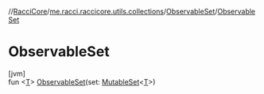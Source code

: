 //[RacciCore](../../../index.md)/[me.racci.raccicore.utils.collections](../index.md)/[ObservableSet](index.md)/[ObservableSet](-observable-set.md)

# ObservableSet

[jvm]\
fun &lt;[T](index.md)&gt; [ObservableSet](-observable-set.md)(set: [MutableSet](https://kotlinlang.org/api/latest/jvm/stdlib/kotlin.collections/-mutable-set/index.html)&lt;[T](index.md)&gt;)
